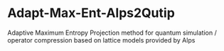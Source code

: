 # Adapt-Max-Ent-Alps2Qutip
Adaptive Maximum Entropy Projection method for quantum simulation / operator compression based on lattice models provided by Alps
